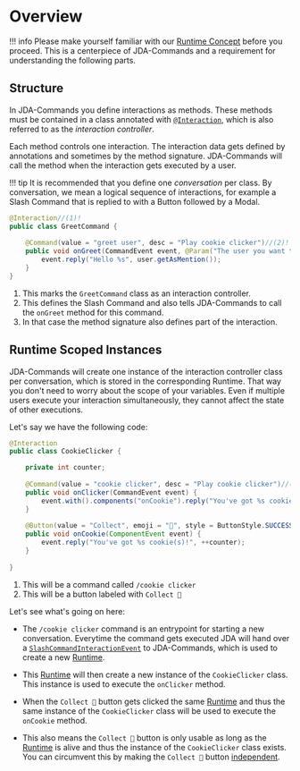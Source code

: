 # Overview
!!! info
    Please make yourself familiar with our [Runtime Concept](../start/runtime.md) before you proceed. This is a 
    centerpiece of JDA-Commands and a requirement for understanding the following parts.

## Structure
In JDA-Commands you define interactions as methods. These methods must be contained in a class annotated with 
[`@Interaction`](https://kaktushose.github.io/jda-commands/javadocs/latest/io.github.kaktushose.jda.commands.core/com/github/kaktushose/jda/commands/annotations/interactions/Interaction.html),
which is also referred to as the _interaction controller_. 

Each method controls one interaction. The interaction data gets defined by annotations and sometimes by the method signature. 
JDA-Commands will call the method when the interaction gets executed by a user. 

!!! tip
    It is recommended that you define one _conversation_ per class. By conversation, we mean a logical sequence of
    interactions, for example a Slash Command that is replied to with a Button followed by a Modal.   

```java
@Interaction//(1)!
public class GreetCommand {
    
    @Command(value = "greet user", desc = "Play cookie clicker")//(2)!
    public void onGreet(CommandEvent event, @Param("The user you want to greet") User user) {//(3)!
        event.reply("Hello %s", user.getAsMention());
    }
}
```

1. This marks the `GreetCommand` class as an interaction controller.
2. This defines the Slash Command and also tells JDA-Commands to call the `onGreet` method for this command.
3. In that case the method signature also defines part of the interaction.


## Runtime Scoped Instances
JDA-Commands will create one instance of the interaction controller class per conversation, which is stored in the corresponding Runtime.
That way you don't need to worry about the scope of your variables. Even if multiple users execute your interaction simultaneously, they cannot affect
the state of other executions. 

Let's say we have the following code:
```java
@Interaction
public class CookieClicker {

    private int counter;
    
    @Command(value = "cookie clicker", desc = "Play cookie clicker")//(1)!
    public void onClicker(CommandEvent event) {
        event.with().components("onCookie").reply("You've got %s cookie(s)!", counter);
    }
    
    @Button(value = "Collect", emoji = "🍪", style = ButtonStyle.SUCCESS)//(2)!
    public void onCookie(ComponentEvent event) {
        event.reply("You've got %s cookie(s)!", ++counter);
    }
    
}
```

1. This will be a command called `/cookie clicker`
2. This will be a button labeled with `Collect 🍪` 

Let's see what's going on here:

- The `/cookie clicker` command is an entrypoint for starting a new conversation. Everytime the command gets executed
JDA will hand over a [`SlashCommandInteractionEvent`](https://docs.jda.wiki/net/dv8tion/jda/api/events/interaction/command/SlashCommandInteractionEvent.html)
to JDA-Commands, which is used to create a new [Runtime](../start/runtime.md). 

- This [Runtime](../start/runtime.md) will then create a new instance of the `CookieClicker` class. This instance is used
to execute the `onClicker` method.

- When the `Collect 🍪` button gets clicked the same [Runtime](../start/runtime.md) and thus the same instance of the 
`CookieClicker` class will be used to execute the `onCookie` method.

- This also means the `Collect 🍪` button is only usable as long as the [Runtime](../start/runtime.md) is alive and thus the instance of 
the `CookieClicker` class exists. You can circumvent this by making the `Collect 🍪` button [independent](../start/runtime.md#independent).
